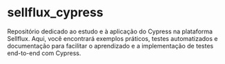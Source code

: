 # sellflux_cypress
Repositório dedicado ao estudo e à aplicação do Cypress na plataforma Sellflux. Aqui, você encontrará exemplos práticos, testes automatizados e documentação para facilitar o aprendizado e a implementação de testes end-to-end com Cypress.
